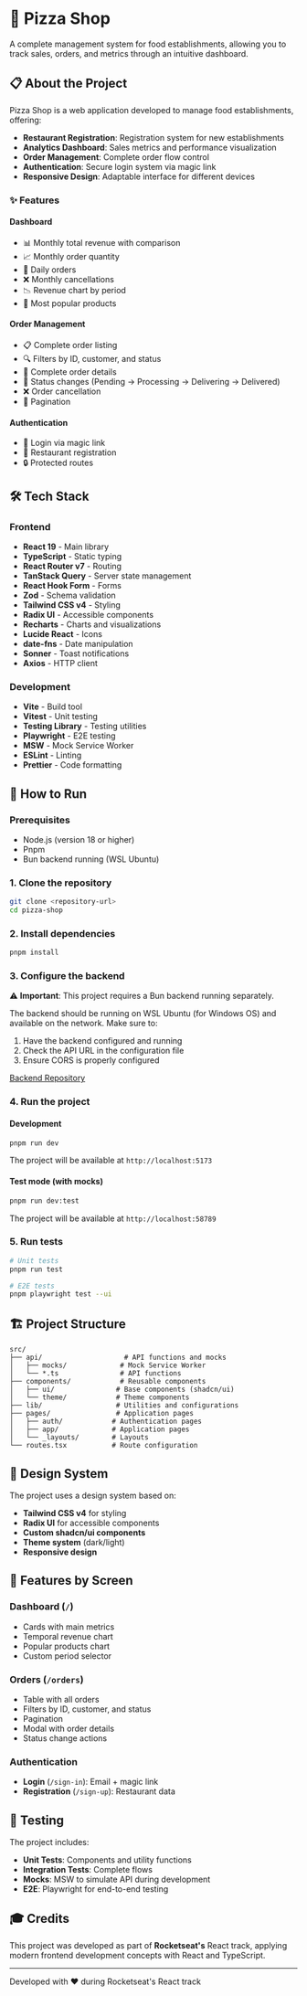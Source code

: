 # 🍕 Pizza Shop

A complete management system for food establishments, allowing you to track sales, orders, and metrics through an intuitive dashboard.

## 📋 About the Project

Pizza Shop is a web application developed to manage food establishments, offering:

- **Restaurant Registration**: Registration system for new establishments
- **Analytics Dashboard**: Sales metrics and performance visualization
- **Order Management**: Complete order flow control
- **Authentication**: Secure login system via magic link
- **Responsive Design**: Adaptable interface for different devices

### ✨ Features

#### Dashboard

- 📊 Monthly total revenue with comparison
- 📈 Monthly order quantity
- 📅 Daily orders
- ❌ Monthly cancellations
- 📉 Revenue chart by period
- 🥇 Most popular products

#### Order Management

- 📋 Complete order listing
- 🔍 Filters by ID, customer, and status
- 📄 Complete order details
- 🔄 Status changes (Pending → Processing → Delivering → Delivered)
- ❌ Order cancellation
- 📖 Pagination

#### Authentication

- 🔐 Login via magic link
- 👤 Restaurant registration
- 🔒 Protected routes

## 🛠️ Tech Stack

### Frontend

- **React 19** - Main library
- **TypeScript** - Static typing
- **React Router v7** - Routing
- **TanStack Query** - Server state management
- **React Hook Form** - Forms
- **Zod** - Schema validation
- **Tailwind CSS v4** - Styling
- **Radix UI** - Accessible components
- **Recharts** - Charts and visualizations
- **Lucide React** - Icons
- **date-fns** - Date manipulation
- **Sonner** - Toast notifications
- **Axios** - HTTP client

### Development

- **Vite** - Build tool
- **Vitest** - Unit testing
- **Testing Library** - Testing utilities
- **Playwright** - E2E testing
- **MSW** - Mock Service Worker
- **ESLint** - Linting
- **Prettier** - Code formatting

## 🚀 How to Run

### Prerequisites

- Node.js (version 18 or higher)
- Pnpm
- Bun backend running (WSL Ubuntu)

### 1. Clone the repository

```bash
git clone <repository-url>
cd pizza-shop
```

### 2. Install dependencies

```bash
pnpm install
```

### 3. Configure the backend

⚠️ **Important**: This project requires a Bun backend running separately.

The backend should be running on WSL Ubuntu (for Windows OS) and available on the network. Make sure to:

1. Have the backend configured and running
2. Check the API URL in the configuration file
3. Ensure CORS is properly configured

[Backend Repository](https://github.com/rocketseat-education/pizzashop-api)

### 4. Run the project

#### Development

```bash
pnpm run dev
```
The project will be available at `http://localhost:5173`

#### Test mode (with mocks)

```bash
pnpm run dev:test
```
The project will be available at `http://localhost:58789`

### 5. Run tests

```bash
# Unit tests
pnpm run test

# E2E tests
pnpm playwright test --ui
```

## 🏗️ Project Structure

```
src/
├── api/                    # API functions and mocks
│   ├── mocks/             # Mock Service Worker
│   └── *.ts               # API functions
├── components/            # Reusable components
│   ├── ui/               # Base components (shadcn/ui)
│   └── theme/            # Theme components
├── lib/                  # Utilities and configurations
├── pages/                # Application pages
│   ├── auth/            # Authentication pages
│   ├── app/             # Application pages
│   └── _layouts/        # Layouts
└── routes.tsx           # Route configuration
```

## 🎨 Design System

The project uses a design system based on:

- **Tailwind CSS v4** for styling
- **Radix UI** for accessible components
- **Custom shadcn/ui components**
- **Theme system** (dark/light)
- **Responsive design**

## 📱 Features by Screen

### Dashboard (`/`)

- Cards with main metrics
- Temporal revenue chart
- Popular products chart
- Custom period selector

### Orders (`/orders`)

- Table with all orders
- Filters by ID, customer, and status
- Pagination
- Modal with order details
- Status change actions

### Authentication

- **Login** (`/sign-in`): Email + magic link
- **Registration** (`/sign-up`): Restaurant data

## 🧪 Testing

The project includes:

- **Unit Tests**: Components and utility functions
- **Integration Tests**: Complete flows
- **Mocks**: MSW to simulate API during development
- **E2E**: Playwright for end-to-end testing

## 🎓 Credits

This project was developed as part of **Rocketseat's** React track, applying modern frontend development concepts with React and TypeScript.

---

Developed with ❤️ during Rocketseat's React track
